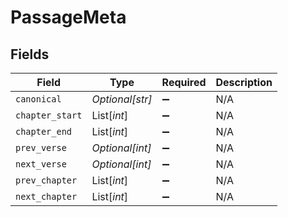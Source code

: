 # PassageMeta


## Fields

| Field              | Type               | Required           | Description        |
| ------------------ | ------------------ | ------------------ | ------------------ |
| `canonical`        | *Optional[str]*    | :heavy_minus_sign: | N/A                |
| `chapter_start`    | List[*int*]        | :heavy_minus_sign: | N/A                |
| `chapter_end`      | List[*int*]        | :heavy_minus_sign: | N/A                |
| `prev_verse`       | *Optional[int]*    | :heavy_minus_sign: | N/A                |
| `next_verse`       | *Optional[int]*    | :heavy_minus_sign: | N/A                |
| `prev_chapter`     | List[*int*]        | :heavy_minus_sign: | N/A                |
| `next_chapter`     | List[*int*]        | :heavy_minus_sign: | N/A                |